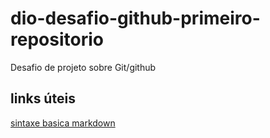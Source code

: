 # dio-desafio-github-primeiro-repositorio
Desafio de projeto sobre Git/github

## links úteis 
[sintaxe basica markdown](https://www.markdownguide.org/)
